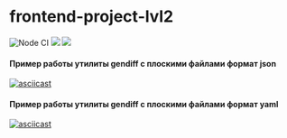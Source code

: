 # frontend-project-lvl2
![Node CI](https://github.com/ChigorinDenis/frontend-project-lvl2/workflows/Node%20CI/badge.svg)
<a href="https://codeclimate.com/github/ChigorinDenis/frontend-project-lvl2/maintainability"><img src="https://api.codeclimate.com/v1/badges/fcc4ac75a761a1c0649f/maintainability" /></a>
<a href="https://codeclimate.com/github/ChigorinDenis/frontend-project-lvl2/test_coverage"><img src="https://api.codeclimate.com/v1/badges/fcc4ac75a761a1c0649f/test_coverage" /></a>

#### Пример работы утилиты gendiff с плоскими файлами формат json
[![asciicast](https://asciinema.org/a/5WD3wCxPGhD3GB1R6pRKNUvzP.svg)](https://asciinema.org/a/5WD3wCxPGhD3GB1R6pRKNUvzP)

#### Пример работы утилиты gendiff с плоскими файлами формат yaml
[![asciicast](https://asciinema.org/a/ocEwEIXmfasxBjtlsK8xyxNR8.svg)](https://asciinema.org/a/ocEwEIXmfasxBjtlsK8xyxNR8)
